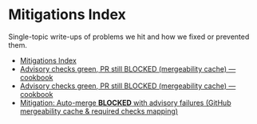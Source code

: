 # Mitigations Index

Single-topic write-ups of problems we hit and how we fixed or prevented them.

* [Mitigations Index](_index.md)
* [Advisory checks green, PR still BLOCKED (mergeability cache) — cookbook](2025-09-05_advisory-green-but-blocked_fix.md)
* [Advisory checks green, PR still BLOCKED (mergeability cache) — cookbook](2025-09-05_advisory-green-but-blocked.md)
* [Mitigation: Auto-merge **BLOCKED** with advisory failures (GitHub mergeability cache & required checks mapping)](2025-09-05_mergeability-cache-and-checks.md)

